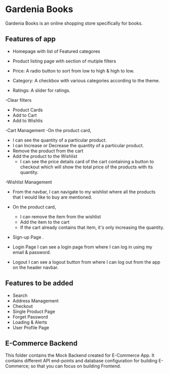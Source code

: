 # Gardenia Books

Gardenia Books is an online shopping store specifically for books.

## Features of app
- Homepage with list of Featured categores

- Product listing page with section of mutiple filters

 - Price: A radio button to sort from low to high & high to low.
 - Category: A checkbox with various categories according to the theme.
 - Ratings: A slider for ratings.

-Clear filters 

-  Product Cards
  - Add to Cart
  - Add to Wishlis

-Cart Management
-On the product card,
  - I can see the quantity of a particular product.
  - I can Increase or Decrease the quantity of a particular product.
  - Remove the product from the cart
- Add the product to the Wishlist
  - I can see the price details card of the cart containing a button to checkout which will show the total price of the products with its quantity.

-Wishlist Management
 - From the navbar, I can navigate to my wishlist where all the products that I would like to buy are mentioned.
  - On the product card,
     - I can remove the item from the wishlist
     - Add the item to the cart
      - If the cart already contains that item, it's only increasing the quantity.

- Sign-up Page
   .
- Login Page
I can see a login page from where I can log in using my email & password.
- Logout
I can see a logout button from where I can log out from the app on the header navbar.


## Features to be added
- Search
- Address Management
- Checkout
- Single Product Page
- Forget Password
- Loading & Alerts
- User Profile Page



## E-Commerce Backend

This folder contains the Mock Backend created for E-Commerce App. It contains different API end-points and database configuration for building E-Commerce; so that you can focus on building Frontend.



